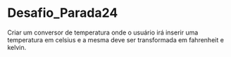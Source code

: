 # Desafio_Parada24
Criar um conversor de temperatura onde o usuário irá inserir uma temperatura em celsius e a mesma deve ser transformada em fahrenheit e kelvin.
